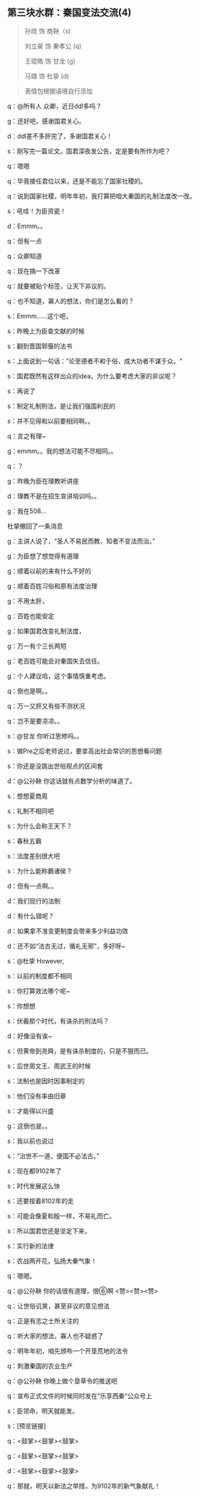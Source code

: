 ## 第三块水群：秦国变法交流(4)

> 孙晓 饰 商鞅（s) 
>
> 刘立昊 饰 秦孝公 (q) 
>
> 王琨皓 饰 甘龙 (g) 
>
> 马璐 饰 杜挚 (d)

> 表情包根据语境自行添加



q：@所有人 众卿，近日ddl多吗？

g：还好吧，感谢国君关心。

d：ddl差不多肝完了，多谢国君关心！

s：刚写完一篇论文。国君深夜发公告，定是要有所作为吧？

q：嗯嗯

q：毕竟接任君位以来，还是不能忘了国家社稷的。

q：说到国家社稷，明年年初，我打算把咱大秦国的礼制法度改一改。

s：吼哇！为臣资瓷！

d：Emmm。。

q：但有一点

q：众卿知道

q：现在搞一下改革

q：就要被贴个标签，让天下非议的。

q：也不知道，寡人的想法，你们是怎么看的？

s：Emmm......这个吧，

s：昨晚上为臣查文献的时候

s：翻到晋国郭偃的法书

s：上面说到一句话：”论至德者不和于俗，成大功者不谋于众。“

s：国君既然有这样出众的idea，为什么要考虑大家的非议呢？

s：再说了

s：制定礼制刑法，是让我们强国利民的

s：并不见得和以前要相同啊。。

q：言之有理~

g：emmm。。我的想法可能不尽相同。。

q：？

g：昨晚为臣在理教听讲座

d：理教不是在招生宣讲培训吗。。

g：我在508...

杜挚撤回了一条消息

g：主讲人说了，“圣人不易民而教，知者不变法而治。”

g：为臣想了想觉得有道理

g：顺着以前的来有什么不好的

g：顺着百姓习俗和原有法度治理

g：不用太肝，

g：百姓也能安定

g：如果国君改变礼制法度，

g：万一有个三长两短

g：老百姓可能会对秦国失去信任。

g：个人建议哈，这个事情慎重考虑。

q：倒也是啊。。

q：万一又肝又有些不测状况

q：岂不是要凉凉。。

s：@甘龙 你听过思修吗。。

s：做Pre之后老师说过，要拿高出社会常识的思想看问题

s：你还是没跳出世俗观点的区间套

d：@公孙鞅 你这话就有点数学分析的味道了。

s：想想夏商周

s：礼制不相同吧

s：为什么会称王天下？

s：春秋五霸

s：法度差别很大吧

s：为什么能称霸诸侯？

d：但有一点啊。。

d：我们现行的法制

d：有什么错呢？

d：如果拿不准变更制度会带来多少利益功效

d：还不如“法古无过，循礼无邪”，多好呀~

s：@杜挚 However, 

s：以前的制度都不相同

s：你打算效法哪个呢~

s：你想想

s：伏羲那个时代，有诛杀的刑法吗？

d：好像没有诶~

s：但黄帝到尧舜，是有诛杀制度的，只是不狠而已。

s：后世周文王、周武王的时候

s：法制也是因时因事制定的

s：他们没有率由旧章

s：才能得以兴盛

g：这倒也是。。

s：我以前也说过

s：“治世不一道，便国不必法古。”

s：现在都9102年了

s：时代发展这么快

s：还要按着8102年的走

s：可能会像夏和殷一样，不易礼而亡。

s：所以国君您还是坚定下来，

s：实行新的法律

s：农战两开花，弘扬大秦气象！

q：嗯嗯。

q：@公孙鞅 你的话很有道理，很⑥啊 <赞><赞><赞>

q：让世俗讥笑，甚至非议的意见想法

q：正是有志之士所关注的

q：听大家的想法，寡人也不疑惑了

q：明年年初，咱先颁布一个开垦荒地的法令

q：刺激秦国的农业生产

q：@公孙鞅 你晚上做个垦草令的推送吧

q：宣布正式文件的时候同时发在”乐享西秦“公众号上

s：臣领命，明天就能发。

s：[预览链接]

q：<鼓掌><鼓掌><鼓掌>

g：<鼓掌><鼓掌><鼓掌>

d：<鼓掌><鼓掌><鼓掌>

q：那就，明天以新法之举措，为9102年的新气象献礼！

